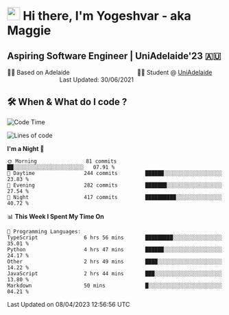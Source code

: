 <h1><img src="https://emojis.slackmojis.com/emojis/images/1531849430/4246/blob-sunglasses.gif?1531849430" width="30"/> Hi there, I'm Yogeshvar - aka Maggie</h1>

## Aspiring Software Engineer | UniAdelaide'23 🇦🇺  
🏂🏻  Based on Adelaide &nbsp;&nbsp;&nbsp;&nbsp;&nbsp;&nbsp;&nbsp;&nbsp;&nbsp;&nbsp;&nbsp;&nbsp;&nbsp;&nbsp;&nbsp;&nbsp;&nbsp;&nbsp;&nbsp;&nbsp;&nbsp;&nbsp;&nbsp;&nbsp;&nbsp;&nbsp;&nbsp;&nbsp;&nbsp;&nbsp;&nbsp;&nbsp;&nbsp;&nbsp;&nbsp;&nbsp;&nbsp;&nbsp;&nbsp;👨‍💻 Student @ [UniAdelaide](https://www.adelaide.edu.au)   &nbsp;&nbsp;&nbsp;&nbsp;&nbsp;&nbsp;&nbsp;&nbsp;&nbsp;&nbsp;&nbsp;&nbsp;&nbsp;&nbsp;&nbsp;&nbsp;&nbsp;&nbsp;&nbsp;&nbsp;&nbsp;&nbsp;&nbsp;&nbsp;&nbsp;&nbsp;&nbsp;&nbsp;&nbsp;&nbsp;&nbsp;Last Updated: 30/06/2021

## 🛠 When & What do I code ?  

<!--START_SECTION:waka-->
![Code Time](http://img.shields.io/badge/Code%20Time-2%2C072%20hrs%2016%20mins-blue)

![Lines of code](https://img.shields.io/badge/From%20Hello%20World%20I%27ve%20Written-3.5%20million%20lines%20of%20code-blue)

**I'm a Night 🦉** 

```text
🌞 Morning                81 commits          ██░░░░░░░░░░░░░░░░░░░░░░░   07.91 % 
🌆 Daytime                244 commits         ██████░░░░░░░░░░░░░░░░░░░   23.83 % 
🌃 Evening                282 commits         ███████░░░░░░░░░░░░░░░░░░   27.54 % 
🌙 Night                  417 commits         ██████████░░░░░░░░░░░░░░░   40.72 % 
```


📊 **This Week I Spent My Time On** 

```text
💬 Programming Languages: 
TypeScript               6 hrs 56 mins       █████████░░░░░░░░░░░░░░░░   35.01 % 
Python                   4 hrs 47 mins       ██████░░░░░░░░░░░░░░░░░░░   24.17 % 
Other                    2 hrs 49 mins       ████░░░░░░░░░░░░░░░░░░░░░   14.22 % 
JavaScript               2 hrs 44 mins       ███░░░░░░░░░░░░░░░░░░░░░░   13.80 % 
Markdown                 50 mins             █░░░░░░░░░░░░░░░░░░░░░░░░   04.21 % 
```


 Last Updated on 08/04/2023 12:56:56 UTC
<!--END_SECTION:waka-->
